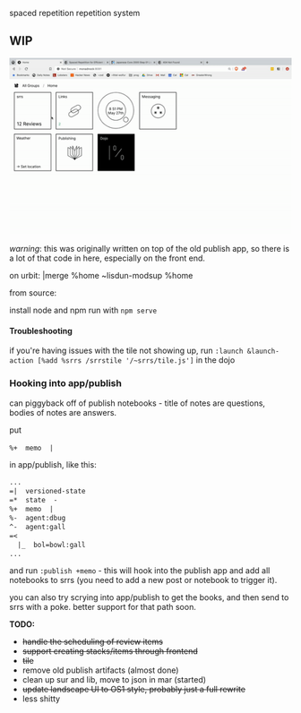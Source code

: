 spaced repetition repetition system

**WIP**
---
![UI](ui.gif)

*warning*: this was originally written on top of the old publish app, so there is a
lot of that code in here, especially on the front end. 

on urbit: |merge %home ~lisdun-modsup %home

from source: 

install node and npm
run with `npm serve` 

#### Troubleshooting

if you're having issues with the tile not showing up, run `:launch &launch-action [%add %srrs /srrstile '/~srrs/tile.js']` in the dojo

### Hooking into app/publish

can piggyback off of publish notebooks - title of notes are questions, bodies of
notes are answers.

put

`%+  memo  |`

in app/publish, like this:

``` hoon
...
=|  versioned-state
=*  state  -
%+  memo  |
%-  agent:dbug
^-  agent:gall
=<
  |_  bol=bowl:gall
...
```
and run `:publish +memo` - this will hook into the publish app and add all
notebooks to srrs (you need to add a new post or notebook to trigger it). 



you can also try scrying into app/publish to get the books, and then send to
srrs with a poke. better support for that path soon. 


**TODO:**
- ~~handle the scheduling of review items~~
- ~~support creating stacks/items through frontend~~
- ~~tile~~
- remove old publish artifacts (almost done)
- clean up sur and lib, move to json in mar (started)
- ~~update landscape UI to OS1 style, probably just a full rewrite~~
- less shitty
